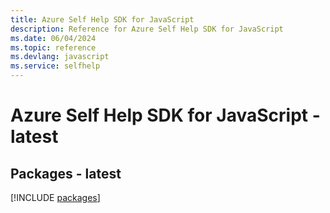 ```yaml
---
title: Azure Self Help SDK for JavaScript
description: Reference for Azure Self Help SDK for JavaScript
ms.date: 06/04/2024
ms.topic: reference
ms.devlang: javascript
ms.service: selfhelp
---
```

# Azure Self Help SDK for JavaScript - latest
## Packages - latest
[!INCLUDE [packages](self-help-index.md)]